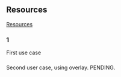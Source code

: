 ## Resources

[Resources](https://github.com/kubernetes-sigs/kustomize?tab=readme-ov-file)


### 1
 First use case


###
 Second user case, using overlay. PENDING.
